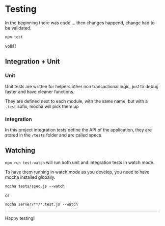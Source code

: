 # Testing

In the beginning there was code ... then changes happend, change had to be validated.

`npm test`

voilá!

## Integration + Unit

### Unit

Unit tests are written for helpers other non transactional logic, just to debug faster and have cleaner functions.

They are defined next to each module, with the same name, but with a `.test` sufix, mocha will pick them up

### Integration

In this project integration tests define the API of the application, they are stored in the `/tests` folder and are called specs.

## Watching

`npm run test-watch` will run both unit and integration tests in watch mode.

To have them running in watch mode as you develop, you need to have mocha installed globally.

`mocha tests/spec.js --watch`

or

`mocha server/**/*.test.js --watch`

---

Happy testing!
